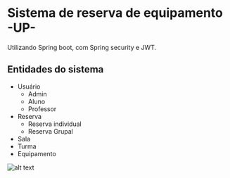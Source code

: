 # Sistema de reserva de equipamento -UP-
Utilizando Spring boot, com Spring security e JWT.


## Entidades do sistema
- Usuário
  - Admin
  - Aluno
  - Professor
- Reserva
  - Reserva individual
  - Reserva Grupal
- Sala
- Turma
- Equipamento

![alt text](https://github.com/Janetoerick/WEBII/blob/project2/diagrams/diagram%20class%20model.png)
